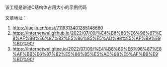 该工程是讲述C结构体占用大小的示例代码

文章地址：

1. https://juejin.cn/post/7119313401285148680
2. https://internetwei.github.io/2022/07/09/%E4%B8%80%E6%96%87%E8%AF%BB%E6%87%82%E5%86%85%E5%AD%98%E5%AF%B9%E9%BD%90/
3. https://internetwei.gitee.io/2022/07/09/%E4%B8%80%E6%96%87%E8%AF%BB%E6%87%82%E5%86%85%E5%AD%98%E5%AF%B9%E9%BD%90/
